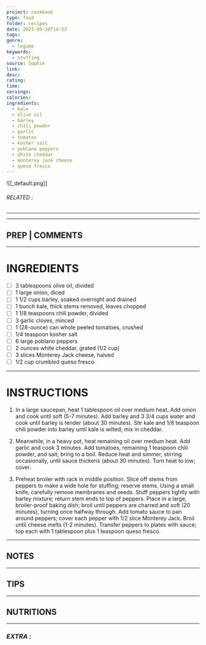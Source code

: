 ```yaml
---
project: cookbook
type: food
folder: recipes
date: 2023-09-20T14:53
tags: 
genre:
  - legume
keywords:
  - stuffing
source: Sophie
link: 
desc: 
rating: 
time: 
servings: 
calories: 
ingredients:
  - kale
  - olive oil
  - barley
  - chili powder
  - garlic
  - tomates
  - kosher salt
  - poblano peppers
  - white cheddar
  - monterey jack cheese
  - queso fresco
---
```


![[_default.png]]
###### *RELATED* : 
---


---
## PREP | COMMENTS



---
# INGREDIENTS

- [ ] 3 tablespoons olive oil, divided
- [ ] 1 large onion, diced
- [ ] 1 1/2 cups barley, soaked overnight and drained
- [ ] 1 bunch kale, thick stems removed, leaves chopped
- [ ] 1 1/8 teaspoons chili powder, divided
- [ ] 3 garlic cloves, minced
- [ ] 1 (28-ounce) can whole peeled tomatoes, crushed
- [ ] 1/4 teaspoon kosher salt
- [ ] 6 large poblano peppers
- [ ] 2 ounces white cheddar, grated (1/2 cup)
- [ ] 3 slices Monterey Jack cheese, halved
- [ ] 1/2 cup crumbled queso fresco

---
# INSTRUCTIONS

1. In a large saucepan, heat 1 tablespoon oil over medium heat. Add onion and cook until soft (5-7 minutes). Add barley and 3 3/4 cups water and cook until barley is tender (about 30 minutes). Stir kale and 1/8 teaspoon chili powder into barley until kale is wilted; mix in cheddar.
    
2. Meanwhile, in a heavy pot, heat remaining oil over medium heat. Add garlic and cook 3 minutes. Add tomatoes, remaining 1 teaspoon chili powder, and salt; bring to a boil. Reduce heat and simmer, stirring occasionally, until sauce thickens (about 30 minutes). Turn heat to low; cover.
    
3. Preheat broiler with rack in middle position. Slice off stems from peppers to make a wide hole for stuffing; reserve stems. Using a small knife, carefully remove membranes and seeds. Stuff peppers tightly with barley mixture; return stem ends to top of peppers. Place in a large, broiler-proof baking dish; broil until peppers are charred and soft (20 minutes), turning once halfway through. Add tomato sauce to pan around peppers; cover each pepper with 1/2 slice Monterey Jack. Broil until cheese melts (1-2 minutes). Transfer peppers to plates with sauce; top each with 1 tablespoon plus 1 teaspoon queso fresco.

---
## NOTES



---
## TIPS



---
## NUTRITIONS



---
### *EXTRA* :



